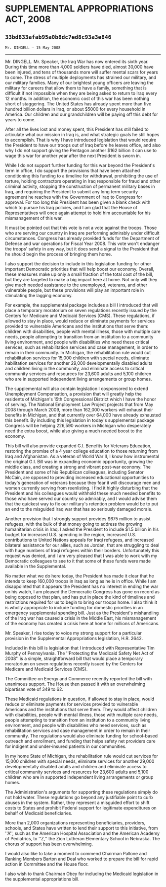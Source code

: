 # SUPPLEMENTAL APPROPRIATIONS ACT, 2008
## `33bd833afab95a0b8dc7ed8c93a3e846`
`Mr. DINGELL — 15 May 2008`

---


Mr. DINGELL. Mr. Speaker, the Iraq War has now entered its sixth 
year. During this time more than 4,000 soldiers have died, almost 
30,000 have been injured, and tens of thousands more will suffer mental 
scars for years to come. The stress of multiple deployments has 
strained our military, and our military families. Many of our brightest 
young officers are leaving the military for careers that allow them to 
have a family, something that is difficult if not impossible when they 
are being asked to return to Iraq every 12 months. In addition, the 
economic cost of this war has been nothing short of staggering. The 
United States has already spent more than five hundred billion dollars 
in Iraq, or about $5000 for every household in America. Our children 
and our grandchildren will be paying off this debt for years to come.

After all the lives lost and money spent, this President has still 
failed to articulate what our mission in Iraq is, and what strategic 
goals he still hopes to accomplish. That is why I have introduced 
legislation that would require the President to have our troops out of 
Iraq before he leaves office, and also why I do not support giving the 
Pentagon another $162 billion it can use to wage this war for another 
year after the next President is sworn in.

While I do not support further funding for this war beyond the 
President's term in office, I do support the provisions that have been 
attached conditioning this funding to a timeline for withdrawal, 
prohibiting the use of torture, holding contractors operating in Iraq 
responsible for fraud and other criminal activity, stopping the 
construction of permanent military bases in Iraq, and requiring the 
President to submit any long term security agreement he reaches with 
the Government of Iraq to Congress for approval. For too long this 
President has been given a blank check with which to pursue his Iraq 
policies, and I am glad that the House of Representatives will once 
again attempt to hold him accountable for his mismanagement of this 
war.

It must be pointed out that this vote is not a vote against the 
troops. Those who are serving our country in Iraq are performing 
admirably under difficult circumstances. Congress has already provided 
funds for the Department of Defense and war operations for Fiscal Year 
2008. This vote won't endanger the troops' safety in any way, but it 
does send a signal to the President that he should begin the process of 
bringing them home.

I also support the decision to include in this legislation funding 
for other important Democratic priorities that will help boost our 
economy. Overall, these measures make up only a small fraction of the 
total cost of the bill, but they are targeted to make a big impact here 
at home. Not only will they give much needed assistance to the 
unemployed, veterans, and other vulnerable people, but these provisions 
will play an important role in stimulating the lagging economy.

For example, the supplemental package includes a bill I introduced 
that will place a temporary moratorium on seven regulations recently 
issued by the Centers for Medicare and Medicaid Services (CMS). These 
regulations, if allowed to stay in place, would reduce or eliminate 
payments for services provided to vulnerable Americans and the 
institutions that serve them: children with disabilities, people with 
mental illness, those with multiple care needs, people attempting to 
transition from an institution to a community living environment, and 
people with disabilities who need these critical services, such as 
rehabilitation services and case management, in order to remain in 
their community. In Michigan, the rehabilitation rule would cut 
rehabilitation services for 15,000 children with special needs, 
eliminate habilitation services for another 29,000 developmentally 
disabled adults and children living in the community, and eliminate 
access to critical community services and resources for 23,600 adults 
and 5,100 children who are in supported independent living arrangements 
or group homes.

The supplemental will also contain legislation I cosponsored to 
extend Unemployment Compensation, a provision that will greatly help 
the residents of Michigan's 15th Congressional District which I have 
the honor of serving. The National Employment Law Project projects that 
from May 2008 through March 2009, more than 162,000 workers will 
exhaust their benefits in Michigan, and that currently over 64,000 have 
already exhausted this benefit. By including this legislation in 
today's supplemental package Congress will be helping 226,590 workers 
in Michigan who desperately need the extra boost, while also giving a 
much needed boost to the economy.

This bill will also provide expanded G.I. Benefits for Veterans 
Education, restoring the promise of a 4 year college education to those 
returning from Iraq and Afghanistan. As a veteran of World War II, I 
know how instrumental the original G.I. Bill was in expanding economic 
opportunity, growing the middle class, and creating a strong and 
vibrant post-war economy. The President and some of his Republican 
colleagues, including Senator McCain, are opposed to providing 
increased educational opportunities to today's generation of veterans 
because they fear it will discourage men and women currently serving 
from reenlisting. I find it highly disturbing that the President and 
his colleagues would withhold these much needed benefits to those who 
have served our country so admirably, and I would advise them that the 
quickest way to fix our military's retention problem would be to put an 
end to the misguided Iraq war that has so seriously damaged morale.

Another provision that I strongly support provides $675 million to 
assist refugees, with the bulk of that money going to address the 
growing humanitarian crisis in Iraq. I asked the President to include 
$1.5 billion in his budget for increased U.S. spending in the region, 
increased U.S. contributions to United Nations appeals for Iraqi 
refugees, and increased bilateral assistance for our allies, such as 
Jordan, that are struggling to deal with huge numbers of Iraqi refugees 
within their borders. Unfortunately this request was denied, and I am 
very pleased that I was able to work with my Democratic colleagues to 
see to it that some of these funds were made available in the 
Supplemental.

No matter what we do here today, the President has made it clear that 
he intends to keep 160,000 troops in Iraq as long as he is in office. 
While I am disappointed that it appears the President has no interest 
in ending the war on his watch, I am pleased the Democratic Congress 
has gone on record as being opposed to that plan, and has put in place 
the kind of timelines and restrictions required for us to begin to 
bring our troops home. I also think it is wholly appropriate to include 
funding for domestic priorities in an emergency supplemental spending 
bill. Just as the President's mishandling of the Iraq war has caused a 
crisis in the Middle East, his mismanagement of the economy has created 
a crisis here at home for millions of Americans.

Mr. Speaker, I rise today to voice my strong support for a particular 
provision in the Supplemental Appropriations legislation, H.R. 2642.

Included in this bill is legislation that I introduced with 
Representative Tim Murphy of Pennsylvania. The ''Protecting the 
Medicaid Safety Net Act of 2008'' is a simple, straightforward bill 
that would place a temporary moratorium on seven regulations recently 
issued by the Centers for Medicare and Medicaid Services (CMS).

The Committee on Energy and Commerce recently reported the bill with 
unanimous support. The House then passed it with an overwhelming 
bipartisan vote of 349 to 62.

These Medicaid regulations in question, if allowed to stay in place, 
would reduce or eliminate payments for services provided to vulnerable 
Americans and the institutions that serve them. They would affect 
children with disabilities, people with mental illness, those with 
multiple care needs, people attempting to transition from an 
institution to a community living environment, and people with 
disabilities who need services, such as rehabilitation services and 
case management in order to remain in their community. The regulations 
would also eliminate funding for school-based outreach and enrollment, 
and funding that helps safety net providers care for indigent and 
under-insured patients in our communities.

In my home State of Michigan, the rehabilitation rule would cut 
services for 15,000 children with special needs, eliminate services for 
another 29,000 developmentally disabled adults and children and 
eliminate access to critical community services and resources for 
23,600 adults and 5,100 children who are in supported independent 
living arrangements or group homes.

The Administration's arguments for supporting these regulations 
simply do not hold water. These regulations go beyond any justifiable 
point to curb abuses in the system. Rather, they represent a misguided 
effort to shift costs to States and prohibit Federal support for 
legitimate expenditures on behalf of Medicaid beneficiaries.

More than 2,000 organizations representing beneficiaries, providers, 
schools, and States have written to lend their support to this 
initiative, from ''A'', such as the American Hospital Association and 
the American Academy of Pediatrics, to ''Z,'' the Zion Lutheran 
Elementary School in Nebraska. The chorus of support has been 
overwhelming.



I would also like to take a moment to commend Chairman Pallone and 
Ranking Members Barton and Deal who worked to prepare the bill for 
rapid action in Committee and the House floor.

I also wish to thank Chairman Obey for including the Medicaid 
legislation in the supplemental appropriations bill.